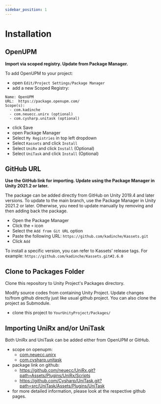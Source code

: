 ```yaml
---
sidebar_position: 1
---
```


# Installation

## OpenUPM 

__Import via scoped registry. Update from Package Manager.__

To add OpenUPM to your project:

- open `Edit/Project Settings/Package Manager`
- add a new Scoped Registry:
```
Name: OpenUPM
URL:  https://package.openupm.com/
Scope(s):
  - com.kadinche
  - com.neuecc.unirx (optional)
  - com.cysharp.unitask (optional)
```
- click Save
- open Package Manager
- Select ``My Registries`` in top left dropdown
- Select ``Kassets`` and click ``Install``
- Select ``UniRx`` and click ``Install`` (Optional)
- Select ``UniTask`` and click ``Install`` (Optional)

## GitHub URL

__Use the GitHub link for importing. Update using the Package Manager in Unity 2021.2 or later.__

The package can be added directly from GitHub on Unity 2019.4 and later versions.
To update to the main branch, use the Package Manager in Unity 2021.2 or later.
Otherwise, you need to update manually by removing and then adding back the package.

- Open the Package Manager
- Click the `+` icon
- Select the `Add from Git URL` option
- Paste the following URL: `https://github.com/kadinche/Kassets.git`
- Click `Add`

To install a specific version, you can refer to Kassets' release tags.
For example: `https://github.com/kadinche/Kassets.git#2.6.0`

## Clone to Packages Folder

Clone this repository to Unity Project's Packages directory.

Modify source codes from containing Unity Project.
Update changes to/from github directly just like usual github project.
You can also clone the project as Submodule.

- clone this project to `YourUnityProject/Packages/`

## Importing UniRx and/or UniTask

Both UniRx and UniTask can be added either from OpenUPM or GitHub.

- scope on openupm:
    - [com.neuecc.unirx](https://openupm.com/packages/com.neuecc.unirx/)
    - [com.cysharp.unitask](https://openupm.com/packages/com.cysharp.unitask/)
- package link on github:
    - https://github.com/neuecc/UniRx.git?path=Assets/Plugins/UniRx/Scripts
    - https://github.com/Cysharp/UniTask.git?path=src/UniTask/Assets/Plugins/UniTask
- for more detailed information, please look at the respective github pages.

[Kassets]: https://github.com/kadinche/Kassets
[UniRx]: https://github.com/neuecc/UniRx
[UniTask]: https://github.com/Cysharp/UniTask
